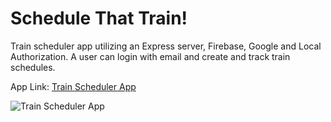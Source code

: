 # Schedule That Train!
Train scheduler app utilizing an Express server, Firebase, Google and Local Authorization. A user can login with email and create and track train schedules.

App Link: <a href="https://acbrent25.github.io/train-scheduler-v2/" target="_blank">Train Scheduler App</a>

<img src="https://github.com/acbrent25/train-scheduler-v2/blob/master/Train%20Scheduler.gif?raw=true" alt="Train Scheduler App">

